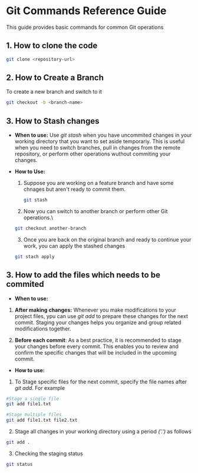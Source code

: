 # Git Commands Reference Guide

This guide provides basic commands for common Git operations

## 1. How to clone the code
```bash
git clone <repository-url>
```

## 2. How to Create a Branch

To create a new branch and switch to it 

```bash
git checkout -b <branch-name>
```

## 3. How to Stash changes

- **When to use:** Use *git stash* when you have uncommited changes in your working directory that you want to set aside temporariy. This is useful when you need to switch branches, pull in changes from the remote repository, or perform other operations wuthout commiting your changes.

- **How to Use:** 

    1. Suppose you are working on a feature branch and have some chnages but aren't ready to commit them.
        ```bash
        git stash
        ```
    2. Now you can switch to another branch or perform other Git operations.\
    ```bash
    git checkout another-branch
    ```
    3. Once you are back on the original branch and ready to continue your work, you can apply the stashed changes
    ```bash
    git stach apply
    ```

## 3. How to add the files which needs to be commited

- **When to use:**

1. **After making changes:** Whenever you make modifications to your project files, ypu can use *git add* to prepare these changes for the next commit. Staging your changes helps you organize and group related modifications together.

2. **Before each commit**: As a best practice, it is recommended to stage your changes before every commit. This enables you to review and confirm the specific changes that will be included in the upcoming commit.

- **How to use:**
1. To Stage specific files for the next commit, specify the file names after *git add*. For example
```bash
#Stage a single file
git add file1.txt

#Stage multiple files
git add file1.txt file2.txt
```

2. Stage all changes in your working directory using a period *('.')* as follows
```bash
git add .
```

3. Checking the staging status
```bash
git status
```




    

